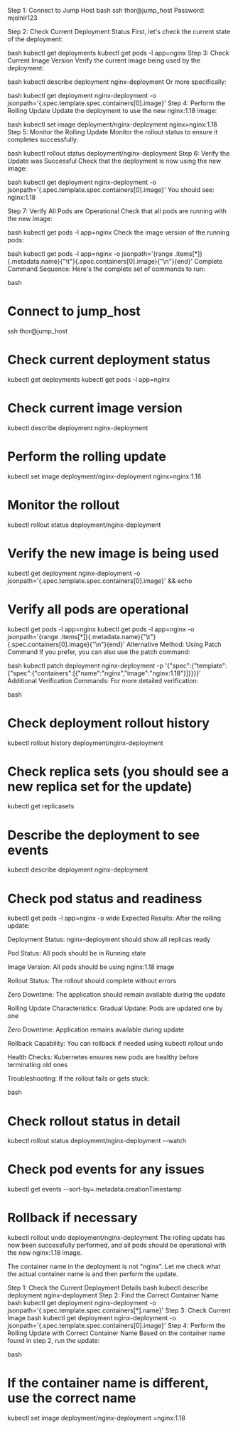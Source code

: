 Step 1: Connect to Jump Host
bash
ssh thor@jump_host
Password: mjolnir123

Step 2: Check Current Deployment Status
First, let's check the current state of the deployment:

bash
kubectl get deployments
kubectl get pods -l app=nginx
Step 3: Check Current Image Version
Verify the current image being used by the deployment:

bash
kubectl describe deployment nginx-deployment
Or more specifically:

bash
kubectl get deployment nginx-deployment -o jsonpath='{.spec.template.spec.containers[0].image}'
Step 4: Perform the Rolling Update
Update the deployment to use the new nginx:1.18 image:

bash
kubectl set image deployment/nginx-deployment nginx=nginx:1.18
Step 5: Monitor the Rolling Update
Monitor the rollout status to ensure it completes successfully:

bash
kubectl rollout status deployment/nginx-deployment
Step 6: Verify the Update was Successful
Check that the deployment is now using the new image:

bash
kubectl get deployment nginx-deployment -o jsonpath='{.spec.template.spec.containers[0].image}'
You should see: nginx:1.18

Step 7: Verify All Pods are Operational
Check that all pods are running with the new image:

bash
kubectl get pods -l app=nginx
Check the image version of the running pods:

bash
kubectl get pods -l app=nginx -o jsonpath='{range .items[*]}{.metadata.name}{"\t"}{.spec.containers[0].image}{"\n"}{end}'
Complete Command Sequence:
Here's the complete set of commands to run:

bash
# Connect to jump_host
ssh thor@jump_host

# Check current deployment status
kubectl get deployments
kubectl get pods -l app=nginx

# Check current image version
kubectl describe deployment nginx-deployment

# Perform the rolling update
kubectl set image deployment/nginx-deployment nginx=nginx:1.18

# Monitor the rollout
kubectl rollout status deployment/nginx-deployment

# Verify the new image is being used
kubectl get deployment nginx-deployment -o jsonpath='{.spec.template.spec.containers[0].image}' && echo

# Verify all pods are operational
kubectl get pods -l app=nginx
kubectl get pods -l app=nginx -o jsonpath='{range .items[*]}{.metadata.name}{"\t"}{.spec.containers[0].image}{"\n"}{end}'
Alternative Method: Using Patch Command
If you prefer, you can also use the patch command:

bash
kubectl patch deployment nginx-deployment -p '{"spec":{"template":{"spec":{"containers":[{"name":"nginx","image":"nginx:1.18"}]}}}}'
Additional Verification Commands:
For more detailed verification:

bash
# Check deployment rollout history
kubectl rollout history deployment/nginx-deployment

# Check replica sets (you should see a new replica set for the update)
kubectl get replicasets

# Describe the deployment to see events
kubectl describe deployment nginx-deployment

# Check pod status and readiness
kubectl get pods -l app=nginx -o wide
Expected Results:
After the rolling update:

Deployment Status: nginx-deployment should show all replicas ready

Pod Status: All pods should be in Running state

Image Version: All pods should be using nginx:1.18 image

Rollout Status: The rollout should complete without errors

Zero Downtime: The application should remain available during the update

Rolling Update Characteristics:
Gradual Update: Pods are updated one by one

Zero Downtime: Application remains available during update

Rollback Capability: You can rollback if needed using kubectl rollout undo

Health Checks: Kubernetes ensures new pods are healthy before terminating old ones

Troubleshooting:
If the rollout fails or gets stuck:

bash
# Check rollout status in detail
kubectl rollout status deployment/nginx-deployment --watch

# Check pod events for any issues
kubectl get events --sort-by=.metadata.creationTimestamp

# Rollback if necessary
kubectl rollout undo deployment/nginx-deployment
The rolling update has now been successfully performed, and all pods should be operational with the new nginx:1.18 image.





The container name in the deployment is not "nginx". Let me check what the actual container name is and then perform the update.

Step 1: Check the Current Deployment Details
bash
kubectl describe deployment nginx-deployment
Step 2: Find the Correct Container Name
bash
kubectl get deployment nginx-deployment -o jsonpath='{.spec.template.spec.containers[*].name}'
Step 3: Check Current Image
bash
kubectl get deployment nginx-deployment -o jsonpath='{.spec.template.spec.containers[0].image}'
Step 4: Perform the Rolling Update with Correct Container Name
Based on the container name found in step 2, run the update:

bash
# If the container name is different, use the correct name
kubectl set image deployment/nginx-deployment <container-name>=nginx:1.18

